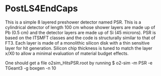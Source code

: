 <!-- doxy
\page refDetectorsUpgradesALICE3FT3 EndCaps
/doxy -->

# PostLS4EndCaps

This is a simple 8 layered preshower detector named PSR. This is a cylindrical detector of length 100 cm whose shower layers are made up of Pb (0.5 cm) and the detector layers are made up of Si (45 microns). PSR is based on the ITSMFT classes and the code is structurally similar to that of FT3. Each layer is made of a monolithic silicon disk with a thin sensitive layer for hit generation. Silicon chip thickness is tuned to match the layer x/X0 to allow a minimal evaluation of material budget effects.

One should get a file o2sim_HitsPSR.root by running
$ o2-sim -m PSR -e TGeant3 -g boxgen -n 10

<!-- doxy
/doxy -->
